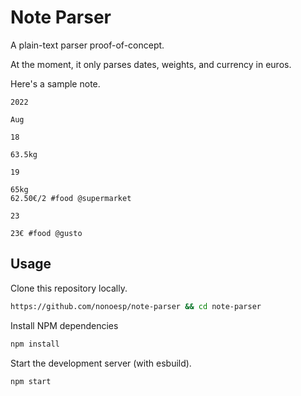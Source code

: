 # Note Parser

A plain-text parser proof-of-concept.

At the moment, it only parses dates, weights, and currency in euros.

Here's a sample note.

```
2022

Aug

18

63.5kg

19

65kg
62.50€/2 #food @supermarket

23

23€ #food @gusto
```

## Usage

Clone this repository locally.

```sh
https://github.com/nonoesp/note-parser && cd note-parser
```

Install NPM dependencies

```sh
npm install
```

Start the development server (with esbuild).

```sh
npm start
```
